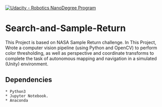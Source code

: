 [![Udacity - Robotics NanoDegree Program](https://s3-us-west-1.amazonaws.com/udacity-robotics/Extra+Images/RoboND_flag.png)](https://www.udacity.com/robotics)

# Search-and-Sample-Return
This Project is based on NASA Sample Return challenge. In This Project, Wrote a computer vision pipeline (using Python and OpenCV) to perform color thresholding, as well as perspective and coordinate transforms to complete the task of autonomous mapping and navigation in a simulated (Unity) environment.

## Dependencies
	* Python3
	* Jupyter Notebook.
	* Anaconda
     	


